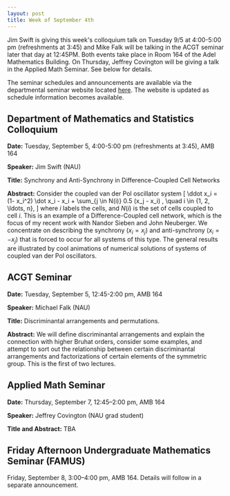 ```yaml
---
layout: post
title: Week of September 4th
---
```


Jim Swift is giving this week's colloquium talk on Tuesday 9/5 at 4:00-5:00 pm (refreshments at 3:45) and Mike Falk will be talking in the ACGT seminar later that day at 12:45PM. Both events take place in Room 164 of the Adel Mathematics Building. On Thursday, Jeffrey Covington will be giving a talk in the Applied Math Seminar. See below for details.

The seminar schedules and announcements are available via the departmental seminar website located [here](http://naumathstat.github.io/seminars). The website is updated as schedule information becomes available.

## Department of Mathematics and Statistics Colloquium

**Date:** Tuesday, September 5, 4:00-5:00 pm (refreshments at 3:45), AMB 164

**Speaker:** Jim Swift (NAU)

**Title:** Synchrony and Anti-Synchrony in Difference-Coupled Cell Networks

**Abstract:** Consider the coupled van der Pol oscillator system
\[
\ddot x_i = (1- x_i^2) \dot x_i - x_i + \sum_{j \in N(i)} 0.5 (x_j - x_i) , \quad i \in \{1, 2, \ldots, n\},
\]
where $i$ labels the cells, and $N(i)$ is the set of cells coupled to cell $i$. This is an example of a Difference-Coupled cell network, which is the focus of my recent work with Nandor Sieben and John Neuberger. We concentrate on describing the synchrony ($x_i = x_j$) and anti-synchrony ($x_i = -x_j$) that is forced to occur for all systems of this type.  The general results are illustrated by cool animations of numerical solutions of systems of coupled van der Pol oscillators.

## ACGT Seminar

**Date:** Tuesday, September 5, 12:45-2:00 pm, AMB 164

**Speaker:** Michael Falk (NAU)

**Title:** Discriminantal arrangements and permutations.

**Abstract:** We will define discriminantal arrangements and explain the connection with higher Bruhat orders, consider some examples, and attempt to sort out the relationship between certain discriminantal arrangements and factorizations of certain elements of the symmetric group. This is the first of two lectures.

## Applied Math Seminar

**Date:** Thursday, September 7, 12:45–2:00 pm, AMB 164

**Speaker:** Jeffrey Covington (NAU grad student)

**Title and Abstract:** TBA

## Friday Afternoon Undergraduate Mathematics Seminar (FAMUS)

Friday, September 8, 3:00–4:00 pm, AMB 164. Details will follow in a separate announcement.
